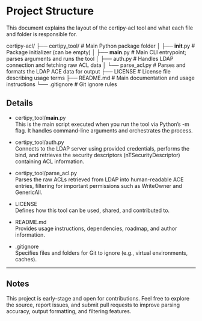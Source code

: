 # Project Structure

This document explains the layout of the certipy-acl tool and what each file and folder is responsible for.

certipy-acl/
├── certipy_tool/             # Main Python package folder
│   ├── __init__.py           # Package initializer (can be empty)
│   ├── __main__.py           # Main CLI entrypoint; parses arguments and runs the tool
│   ├── auth.py               # Handles LDAP connection and fetching raw ACL data
│   └── parse_acl.py          # Parses and formats the LDAP ACE data for output
├── LICENSE                   # License file describing usage terms
├── README.md                 # Main documentation and usage instructions
└── .gitignore                # Git ignore rules

## Details

- certipy_tool/__main__.py  
  This is the main script executed when you run the tool via Python’s -m flag. It handles command-line arguments and orchestrates the process.

- certipy_tool/auth.py  
  Connects to the LDAP server using provided credentials, performs the bind, and retrieves the security descriptors (nTSecurityDescriptor) containing ACL information.

- certipy_tool/parse_acl.py  
  Parses the raw ACLs retrieved from LDAP into human-readable ACE entries, filtering for important permissions such as WriteOwner and GenericAll.

- LICENSE  
  Defines how this tool can be used, shared, and contributed to.

- README.md  
  Provides usage instructions, dependencies, roadmap, and author information.

- .gitignore  
  Specifies files and folders for Git to ignore (e.g., virtual environments, caches).

---

## Notes

This project is early-stage and open for contributions. Feel free to explore the source, report issues, and submit pull requests to improve parsing accuracy, output formatting, and filtering features.
